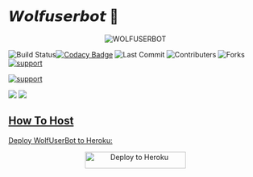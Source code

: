 # 𝙒𝙤𝙡𝙛𝙪𝙨𝙚𝙧𝙗𝙤𝙩 🐺



<p align="center">
<img src="https://telegra.ph/file/500234445239ebade2d49.jpg" alt="WOLFUSERBOT">
  
![Build Status](https://travis-ci.com/MrSammyXD/wolfuserbot.svg?branch=sql-extended)[![Codacy Badge](https://app.codacy.com/project/badge/Grade/38fee611df7c4312be63a15cad64a50a)](https://www.codacy.com/manual/MrSammyXD/wolfuserbot?utm_source=github.com&amp;utm_medium=referral&amp;utm_content=MrSammyXD/wolfuserbot&amp;utm_campaign=Badge_Grade) ![Last Commit](https://img.shields.io/github/last-commit/MrSammyXD/wolfuserbot) ![Contributers](https://img.shields.io/github/contributors/MrSammyXD/wolfuserbot) ![Forks](https://img.shields.io/github/forks/MrSammyXD/wolfuserbot)     
<a href="https://t.me/WolfBotChats"> <img src="https://img.shields.io/badge/telegram-Support_Group-blue?style=social&logo=telegram" alt="support" /></a> </p> <a href="https://t.me/WolfUpdates"> <img src="https://img.shields.io/badge/telegram-Support_Channel-blue?style=social&logo=telegram" alt="support" /></a>

</p>
<a href="https://youtu.be/VnKXvIWWfu8"><img src="https://img.shields.io/badge/How%20To%20Deploy-LATEST-blue.svg?logo=Youtube"></a>
<a href="https://youtu.be/VnKXvIWWfu8"><img src="https://img.shields.io/youtube/views/VnKXvIWWfu8?style=social">


## How To Host
Deploy WolfUserBot to Heroku:

<p align="center"><a href="https://heroku.com/deploy?template=https://github.com/MrSammyXD/WolfUserBot/tree/master"> <img src="https://telegra.ph/file/3d5baaff9cbb43c5a525e.png" alt="Deploy to Heroku" width="200" height="33.33"/></a></p>

